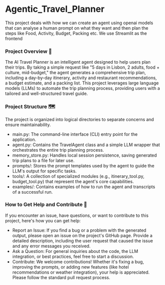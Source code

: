 # Agentic_Travel_Planner
This project deals with how we can create an agent using openai models that can analyse a human prompt on what they want and then plan the steps like Food, Activity, Budget, Packing etc. We use Streamlit as the frontend

### Project Overview 🧳
The AI Travel Planner is an intelligent agent designed to help users plan their trips. By taking a simple request like "5 days in Lisbon, 2 adults, food + culture, mid-budget," the agent generates a comprehensive trip plan, including a day-by-day itinerary, activity and restaurant recommendations, a budget estimate, and a packing list. This project leverages large language models (LLMs) to automate the trip planning process, providing users with a tailored and well-structured travel guide.

### Project Structure 🗺️
The project is organized into logical directories to separate concerns and ensure maintainability.
* main.py: The command-line interface (CLI) entry point for the application.
* agent.py: Contains the TravelAgent class and a simple LLM wrapper that orchestrates the entire trip planning process.
* memory_store.py: Handles local session persistence, saving generated trip plans to a file for later use.
* prompts/: Stores the prompt templates used by the agent to guide the LLM's output for specific tasks.
* tools/: A collection of specialized modules (e.g., itinerary_tool.py, budget_tool.py) that represent the agent's core capabilities.
* examples/: Contains examples of how to run the agent and transcripts of a successful run.

### How to Get Help and Contribute 🤝
If you encounter an issue, have questions, or want to contribute to this project, here's how you can get help:
* Report an Issue: If you find a bug or a problem with the generated output, please open an issue on the project's GitHub page. Provide a detailed description, including the user request that caused the issue and any error messages you received.
* Ask a Question: For general inquiries about the code, the LLM integration, or best practices, feel free to start a discussion.
* Contribute: We welcome contributions! Whether it's fixing a bug, improving the prompts, or adding new features (like hotel recommendations or weather integration), your help is appreciated. Please follow the standard pull request process.
